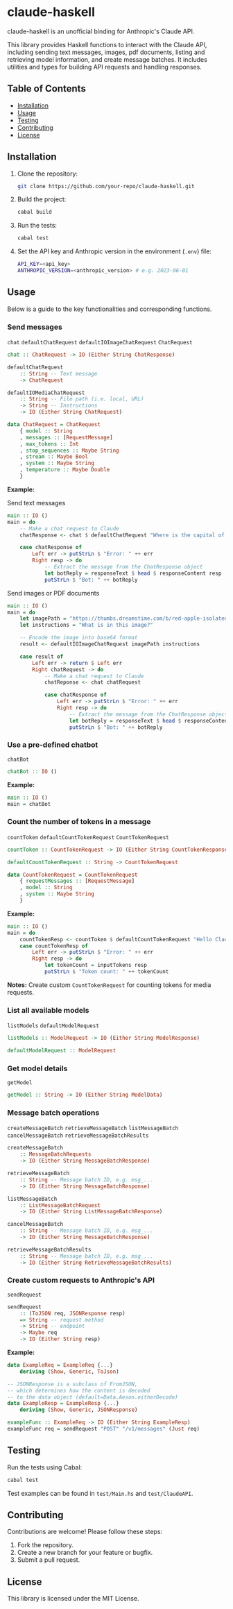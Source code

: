 #  claude-haskell 
claude-haskell is an unofficial binding for Anthropic's Claude API.

This library provides Haskell functions to interact with the Claude API, including sending text messages, images, pdf documents, listing and retrieving model information, and create message batches. It includes utilities and types for building API requests and handling responses.

## Table of Contents

- [Installation](#installation)
- [Usage](#usage)
- [Testing](#testing)
- [Contributing](#contributing)
- [License](#license)

## Installation

1. Clone the repository:
   ```bash
   git clone https://github.com/your-repo/claude-haskell.git
   ```

2. Build the project:
   ```bash
   cabal build
   ```

3. Run the tests:
   ```bash
   cabal test
   ```

4. Set the API key and Anthropic version in the environment (`.env`) file:
   ```bash
   API_KEY=<api_key>
   ANTHROPIC_VERSION=<anthropic_version> # e.g. 2023-06-01
   ``` 

## Usage

Below is a guide to the key functionalities and corresponding functions.

### Send messages

`chat` `defaultChatRequest` `defaultIOImageChatRequest` `ChatRequest`

```haskell
chat :: ChatRequest -> IO (Either String ChatResponse)
```

```haskell
defaultChatRequest
    :: String -- Text message
    -> ChatRequest
```

```haskell
defaultIOMediaChatRequest 
    :: String -- File path (i.e. local, URL)
    -> String -- Instructions
    -> IO (Either String ChatRequest)
```

```haskell
data ChatRequest = ChatRequest
    { model :: String
    , messages :: [RequestMessage]
    , max_tokens :: Int
    , stop_sequences :: Maybe String
    , stream :: Maybe Bool
    , system :: Maybe String
    , temperature :: Maybe Double
    }
```

**Example:**

Send text messages

```haskell
main :: IO ()
main = do
    -- Make a chat request to Claude
    chatResponse <- chat $ defaultChatRequest "Where is the capital of China?"

    case chatResponse of
        Left err -> putStrLn $ "Error: " ++ err
        Right resp -> do
            -- Extract the message from the ChatResponse object
            let botReply = responseText $ head $ responseContent resp
            putStrLn $ "Bot: " ++ botReply
```

Send images or PDF documents

```haskell
main :: IO ()
main = do
    let imagePath = "https://thumbs.dreamstime.com/b/red-apple-isolated-clipping-path-19130134.jpg"
    let instructions = "What is in this image?"

    -- Encode the image into base64 format 
    result <- defaultIOImageChatRequest imagePath instructions

    case result of
        Left err -> return $ Left err
        Right chatRequest -> do
            -- Make a chat request to Claude
            chatReponse <- chat chatRequest

            case chatResponse of
                Left err -> putStrLn $ "Error: " ++ err
                Right resp -> do
                    -- Extract the message from the ChatResponse object
                    let botReply = responseText $ head $ responseContent resp
                    putStrLn $ "Bot: " ++ botReply
```

### Use a pre-defined chatbot

`chatBot`

```haskell
chatBot :: IO ()
```

**Example:**

```haskell
main :: IO ()
main = chatBot
```

### Count the number of tokens in a message

`countToken` `defaultCountTokenRequest` `CountTokenRequest`

```haskell
countToken :: CountTokenRequest -> IO (Either String CountTokenResponse)
```

```haskell
defaultCountTokenRequest :: String -> CountTokenRequest
```

```haskell
data CountTokenRequest = CountTokenRequest
    { requestMessages :: [RequestMessage]
    , model :: String
    , system :: Maybe String
    }
```

**Example:**

```haskell
main :: IO ()
main = do
    countTokenResp <- countToken $ defaultCountTokenRequest "Hello Claude"
    case countTokenResp of
        Left err -> putStrLn $ "Error: " ++ err
        Right resp -> do
            let tokenCount = inputTokens resp
            putStrLn $ "Token count: " ++ tokenCount
```

**Notes:**
Create custom `CountTokenRequest` for counting tokens for media requests.

### List all available models

`listModels` `defaultModelRequest`

```haskell
listModels :: ModelRequest -> IO (Either String ModelResponse)
```

```haskell
defaultModelRequest :: ModelRequest
```

### Get model details

`getModel`

```haskell
getModel :: String -> IO (Either String ModelData)
```

### Message batch operations

`createMessageBatch` `retrieveMessageBatch` `listMessageBatch` `cancelMessageBatch` `retrieveMessageBatchResults`


```haskell
createMessageBatch 
    :: MessageBatchRequests 
    -> IO (Either String MessageBatchResponse)
```

```haskell
retrieveMessageBatch 
    :: String -- Message batch ID, e.g. msg_...
    -> IO (Either String MessageBatchResponse)
```

```haskell
listMessageBatch 
    :: ListMessageBatchRequest 
    -> IO (Either String ListMessageBatchResponse)
```

```haskell
cancelMessageBatch 
    :: String -- Message batch ID, e.g. msg_...
    -> IO (Either String MessageBatchResponse)
```

```haskell
retrieveMessageBatchResults 
    :: String -- Message batch ID, e.g. msg_...
    -> IO (Either String RetrieveMessageBatchResults)
```

### Create custom requests to Anthropic's API

`sendRequest`

```haskell
sendRequest
    :: (ToJSON req, JSONResponse resp) 
    => String -- request method
    -> String -- endpoint
    -> Maybe req 
    -> IO (Either String resp)
```

**Example:**

```haskell
data ExampleReq = ExampleReq {...} 
    deriving (Show, Generic, ToJson)

-- JSONResponse is a subclass of FromJSON,
-- which determines how the content is decoded 
-- to the data object (default=Data.Aeson.eitherDecode) 
data ExampleResp = ExampleResp {...} 
    deriving (Show, Generic, JSONResponse)

exampleFunc :: ExampleReq -> IO (Either String ExampleResp)
exampleFunc req = sendRequest "POST" "/v1/messages" (Just req)
```

## Testing

Run the tests using Cabal:
```bash
cabal test
```

Test examples can be found in `test/Main.hs` and `test/ClaudeAPI`.

## Contributing

Contributions are welcome! Please follow these steps:

1. Fork the repository.
2. Create a new branch for your feature or bugfix.
3. Submit a pull request.

## License

This library is licensed under the MIT License. 
